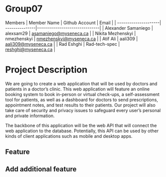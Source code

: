 # Group07
Members
|      Member Name     | Github Account |           Email               |
| ---------------------| ---------------|-------------------------------|
| Alexander Samaniego  | alexsam29      | asamaniego@myseneca.ca        |
| Nikita Mezhenskyi    | nmezhenskyi    | nmezhenskyi@myseneca.ca       |
| Atif Ali             | aali309        | aali309@myseneca.ca           |
| Rad Eshghi           | Rad-tech-spec  | reshghi@myseneca.ca           |

# Project Description
We are going to create a web application that will be used by doctors and patients in a doctor’s clinic. This web application will feature an online booking system to book in-person or virtual check-ups, a self-assessment tool for patients, as well as a dashboard for doctors to send prescriptions, appointment notes, and test results to their patients. Our project will also take care of security and privacy issues to safeguard every user’s personal and private information.

The backbone of this application will be the web API that will connect the web application to the database. Potentially, this API can be used by other kinds of client applications such as mobile and desktop apps.

## Feature

## Add additional feature
